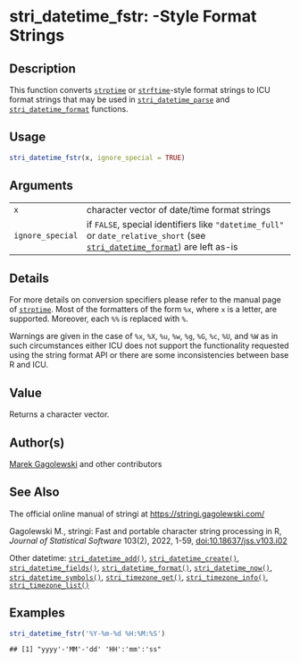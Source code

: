 # stri_datetime_fstr: -Style Format Strings

## Description

This function converts [`strptime`](https://stat.ethz.ch/R-manual/R-devel/library/base/help/strptime.html) or [`strftime`](https://stat.ethz.ch/R-manual/R-devel/library/base/help/strftime.html)-style format strings to <span class="pkg">ICU</span> format strings that may be used in [`stri_datetime_parse`](stri_datetime_format.md) and [`stri_datetime_format`](stri_datetime_format.md) functions.

## Usage

``` r
stri_datetime_fstr(x, ignore_special = TRUE)
```

## Arguments

|  |  |
|----|----|
| `x` | character vector of date/time format strings |
| `ignore_special` | if `FALSE`, special identifiers like `"datetime_full"` or `date_relative_short` (see [`stri_datetime_format`](stri_datetime_format.md)) are left as-is |

## Details

For more details on conversion specifiers please refer to the manual page of [`strptime`](https://stat.ethz.ch/R-manual/R-devel/library/base/help/strptime.html). Most of the formatters of the form `%x`, where `x` is a letter, are supported. Moreover, each `%%` is replaced with `%`.

Warnings are given in the case of `%x`, `%X`, `%u`, `%w`, `%g`, `%G`, `%c`, `%U`, and `%W` as in such circumstances either <span class="pkg">ICU</span> does not support the functionality requested using the string format API or there are some inconsistencies between base R and <span class="pkg">ICU</span>.

## Value

Returns a character vector.

## Author(s)

[Marek Gagolewski](https://www.gagolewski.com/) and other contributors

## See Also

The official online manual of <span class="pkg">stringi</span> at <https://stringi.gagolewski.com/>

Gagolewski M., <span class="pkg">stringi</span>: Fast and portable character string processing in R, *Journal of Statistical Software* 103(2), 2022, 1-59, [doi:10.18637/jss.v103.i02](https://doi.org/10.18637/jss.v103.i02)

Other datetime: [`stri_datetime_add()`](stri_datetime_add.md), [`stri_datetime_create()`](stri_datetime_create.md), [`stri_datetime_fields()`](stri_datetime_fields.md), [`stri_datetime_format()`](stri_datetime_format.md), [`stri_datetime_now()`](stri_datetime_now.md), [`stri_datetime_symbols()`](stri_datetime_symbols.md), [`stri_timezone_get()`](stri_timezone_set.md), [`stri_timezone_info()`](stri_timezone_info.md), [`stri_timezone_list()`](stri_timezone_list.md)

## Examples




``` r
stri_datetime_fstr('%Y-%m-%d %H:%M:%S')
```

```
## [1] "yyyy'-'MM'-'dd' 'HH':'mm':'ss"
```
